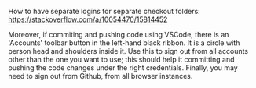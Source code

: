 How to have separate logins for separate checkout folders:
https://stackoverflow.com/a/10054470/15814452

Moreover, if commiting and pushing code using VSCode, there is an 'Accounts' toolbar button in the left-hand black ribbon. It is a circle with person head and shoulders inside it. Use this to sign out from all accounts other than the one you want to use; this should help it committing and pushing the code changes under the right credentials.
Finally, you may need to sign out from Github, from all browser instances.
